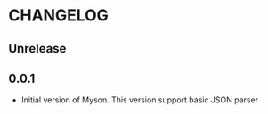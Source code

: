 # CHANGELOG

## Unrelease

## 0.0.1

- Initial version of Myson. This version support basic JSON parser
